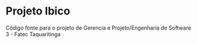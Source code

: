 # Projeto Ibico

Código fonte para o projeto de Gerencia e Projeto/Engenharia de Software 3 - Fatec Taquaritinga
